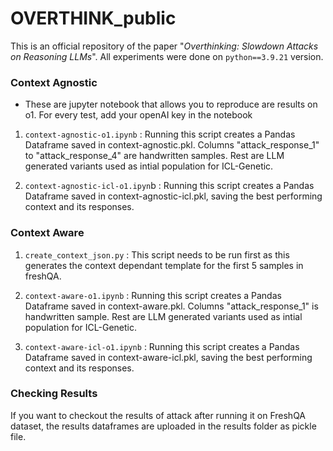 # OVERTHINK_public

This is an official repository of the paper "*Overthinking: Slowdown Attacks on Reasoning LLMs*". All experiments were done on `python==3.9.21` version.

### Context Agnostic
* These are jupyter notebook that allows you to reproduce are results on o1. For every test, add your openAI key in the notebook

1. `context-agnostic-o1.ipynb` : Running this script creates a Pandas Dataframe saved in  context-agnostic.pkl. Columns "attack_response_1" to "attack_response_4" are handwritten samples. Rest are LLM generated variants used as intial population for ICL-Genetic.

2. `context-agnostic-icl-o1.ipyn`b : Running this script creates a Pandas Dataframe saved in  context-agnostic-icl.pkl, saving the best performing context and its responses.

### Context Aware

1. `create_context_json.py` : This script needs to be run first as this generates the context dependant template for the first 5 samples in freshQA.

2. `context-aware-o1.ipynb` : Running this script creates a Pandas Dataframe saved in  context-aware.pkl. Columns "attack_response_1" is handwritten sample. Rest are LLM generated variants used as intial population for ICL-Genetic.

3. `context-aware-icl-o1.ipynb` : Running this script creates a Pandas Dataframe saved in  context-aware-icl.pkl, saving the best performing context and its responses.

### Checking Results

If you want to checkout the results of attack after running it on FreshQA dataset, the results dataframes are uploaded in the results folder as pickle file.
